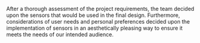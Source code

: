 After a thorough assessment of the project requirements, the team decided upon the sensors that would be used in the final design. Furthermore, considerations of user needs and personal preferences decided upon the implementation of sensors in an aesthetically pleasing way to ensure it meets the needs of our intended audience.

